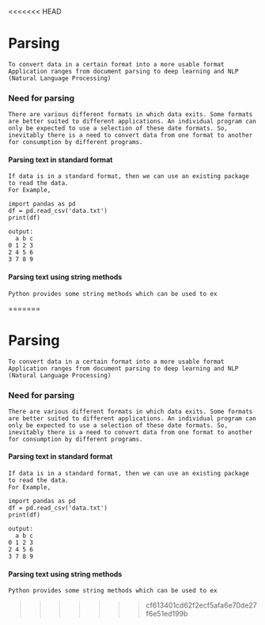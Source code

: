 <<<<<<< HEAD
# Parsing
    To convert data in a certain format into a more usable format
    Application ranges from document parsing to deep learning and NLP (Natural Language Processing)

### Need for parsing
    There are various different formats in which data exits. Some formats are better suited to different applications. An individual program can only be expected to use a selection of these date formats. So, inevitably there is a need to convert data from one format to another for consumption by different programs.

#### Parsing text in standard format
    If data is in a standard format, then we can use an existing package to read the data.
    For Example,

    import pandas as pd
    df = pd.read_csv('data.txt')
    print(df)

    output:
      a b c
    0 1 2 3
    2 4 5 6
    3 7 8 9

#### Parsing text using string methods
    Python provides some string methods which can be used to ex
=======
# Parsing

    To convert data in a certain format into a more usable format
    Application ranges from document parsing to deep learning and NLP (Natural Language Processing)

### Need for parsing

    There are various different formats in which data exits. Some formats are better suited to different applications. An individual program can only be expected to use a selection of these date formats. So, inevitably there is a need to convert data from one format to another for consumption by different programs.

#### Parsing text in standard format

    If data is in a standard format, then we can use an existing package to read the data.
    For Example,

    import pandas as pd
    df = pd.read_csv('data.txt')
    print(df)

    output:
      a b c
    0 1 2 3
    2 4 5 6
    3 7 8 9

#### Parsing text using string methods

    Python provides some string methods which can be used to ex
>>>>>>> cf613401cd62f2ecf5afa6e70de27f6e51ed199b
